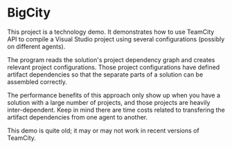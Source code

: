 # BigCity

This project is a technology demo. It demonstrates how to use TeamCity API to compile a Visual Studio project using several configurations (possibly on different agents).

The program reads the solution's project dependency graph and creates relevant project configurations. Those project configurations have defined artifact dependencies so that the separate parts of a solution can be assembled correctly.

The performance benefits of this approach only show up when you have a solution with a large number of projects, and those projects are heavily inter-dependent. Keep in mind there are time costs related to transfering the artifact dependencies from one agent to another.

This demo is quite old; it may or may not work in recent versions of TeamCity.
